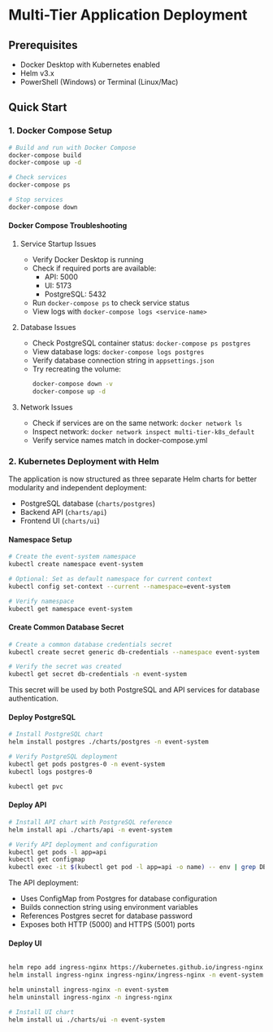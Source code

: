 # Multi-Tier Application Deployment

## Prerequisites

- Docker Desktop with Kubernetes enabled
- Helm v3.x
- PowerShell (Windows) or Terminal (Linux/Mac)

## Quick Start

### 1. Docker Compose Setup

```bash
# Build and run with Docker Compose
docker-compose build
docker-compose up -d

# Check services
docker-compose ps

# Stop services
docker-compose down
```

#### Docker Compose Troubleshooting

1. Service Startup Issues
   - Verify Docker Desktop is running
   - Check if required ports are available:
     * API: 5000
     * UI: 5173
     * PostgreSQL: 5432
   - Run `docker-compose ps` to check service status
   - View logs with `docker-compose logs <service-name>`

2. Database Issues
   - Check PostgreSQL container status: `docker-compose ps postgres`
   - View database logs: `docker-compose logs postgres`
   - Verify database connection string in `appsettings.json`
   - Try recreating the volume: 
     ```bash
     docker-compose down -v
     docker-compose up -d
     ```

3. Network Issues
   - Check if services are on the same network: `docker network ls`
   - Inspect network: `docker network inspect multi-tier-k8s_default`
   - Verify service names match in docker-compose.yml

### 2. Kubernetes Deployment with Helm

The application is now structured as three separate Helm charts for better modularity and independent deployment:
- PostgreSQL database (`charts/postgres`)
- Backend API (`charts/api`)
- Frontend UI (`charts/ui`)

#### Namespace Setup
```bash
# Create the event-system namespace
kubectl create namespace event-system

# Optional: Set as default namespace for current context
kubectl config set-context --current --namespace=event-system

# Verify namespace
kubectl get namespace event-system
```

#### Create Common Database Secret
```bash
# Create a common database credentials secret
kubectl create secret generic db-credentials --namespace event-system  --from-literal=password=local

# Verify the secret was created
kubectl get secret db-credentials -n event-system
```

This secret will be used by both PostgreSQL and API services for database authentication.

#### Deploy PostgreSQL
```bash
# Install PostgreSQL chart
helm install postgres ./charts/postgres -n event-system

# Verify PostgreSQL deployment
kubectl get pods postgres-0 -n event-system
kubectl logs postgres-0

kubectl get pvc
```

#### Deploy API
```bash
# Install API chart with PostgreSQL reference
helm install api ./charts/api -n event-system 

# Verify API deployment and configuration
kubectl get pods -l app=api
kubectl get configmap
kubectl exec -it $(kubectl get pod -l app=api -o name) -- env | grep DB_
```

The API deployment:
- Uses ConfigMap from Postgres for database configuration
- Builds connection string using environment variables
- References Postgres secret for database password
- Exposes both HTTP (5000) and HTTPS (5001) ports

#### Deploy UI
```bash

helm repo add ingress-nginx https://kubernetes.github.io/ingress-nginx  -n ingress-nginx
helm install ingress-nginx ingress-nginx/ingress-nginx -n event-system

helm uninstall ingress-nginx -n event-system
helm uninstall ingress-nginx -n ingress-nginx

# Install UI chart
helm install ui ./charts/ui -n event-system
```